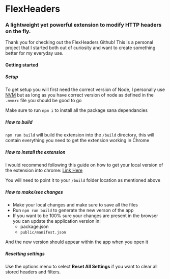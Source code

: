 # FlexHeaders
### A lightweight yet powerful extension to modify HTTP headers on the fly.

Thank you for checking out the FlexHeaders Github! This is a personal project that I started both out of curiosity and want to create something better for my everyday use.

#### Getting started

##### Setup
To get setup you will first need the correct version of Node, I personally use [NVM](https://github.com/nvm-sh/nvm) but as long as you have correct version of node as defined in the `.nvmrc` file you should be good to go

Make sure to run `npm i` to install all the package sana dependancies

##### How to build

`npm run build` will build the extension into the `/build` directory, this will contain everything you need to get the extension working in Chrome

##### How to install the extension

I would recommend following this guide on how to get your local version of the extension into chrome: [Link Here](https://scoopbyte.net/how-to-create-your-own-google-chrome-extension/)

You will need to point it to your `/build` folder location as mentioned above

##### How to make/see changes

- Make your local changes and make sure to save all the files
- Run `npm run build` to generate the new verson of the app
- If you want to be 100% sure your changes are present in the browser you can update the application version in:
  - package.json
  - `public/manifest.json`

And the new version should appear within the app when you open it

##### Resetting settings

Use the options menu to select **Reset All Settings** if you want to clear all stored headers and filters.
